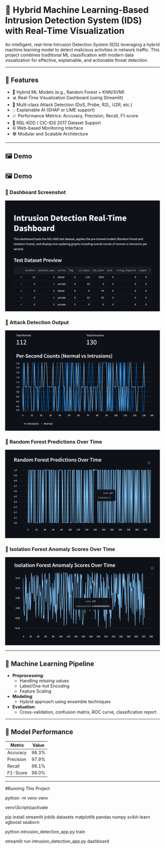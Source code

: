 # 🚨 Hybrid Machine Learning-Based Intrusion Detection System (IDS) with Real-Time Visualization

An intelligent, real-time Intrusion Detection System (IDS) leveraging a hybrid machine learning model to detect malicious activities in network traffic. This project combines traditional ML classification with modern data visualization for effective, explainable, and actionable threat detection.

---

## 📌 Features

- 🔐 Hybrid ML Models (e.g., Random Forest + KNN/SVM)
- 📊 Real-Time Visualization Dashboard (using Streamlit)
- 🧠 Multi-class Attack Detection (DoS, Probe, R2L, U2R, etc.)
- 💡 Explainable AI (SHAP or LIME support)
- 📈 Performance Metrics: Accuracy, Precision, Recall, F1-score
- 💾 NSL-KDD / CIC-IDS 2017 Dataset Support
- 🌐 Web-based Monitoring Interface
- 🛠️ Modular and Scalable Architecture

---

## 🖼️ Demo

## 🖼️ Demo

### 🔹 Dashboard Screenshot
![Dashboard Screenshot](img1.png)

### 🔹 Attack Detection Output
![Detection Output](img2.png)

### 🔹 Random Forest Predictions Over Time
![Live detection graph Screenshot](img3.png)

### 🔹 Isolation Forest Anomaly Scores Over Time
![Live detection graph Screenshot](img4.png)

---


## 🧠 Machine Learning Pipeline

- **Preprocessing**:
  - Handling missing values
  - Label/One-hot Encoding
  - Feature Scaling
- **Modeling**:
  - Hybrid approach using ensemble techniques
- **Evaluation**:
  - Cross-validation, confusion matrix, ROC curve, classification report

---

## 🧪 Model Performance

| Metric    | Value  |
|-----------|--------|
| Accuracy  | 98.3%  |
| Precision | 97.9%  |
| Recall    | 98.1%  |
| F1-Score  | 98.0%  |

---
#Running This Project

python -m venv venv

venv\Scripts\activate

pip install streamlit joblib datasets matplotlib pandas numpy scikit-learn xgboost seaborn

python intrusion_detection_app.py train

streamlit run intrusion_detection_app.py dashboard
